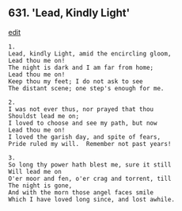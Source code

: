 
## 631.  'Lead, Kindly Light'
[edit](https://docs.google.com/document/d/11YWauvYyzeTt_5OgSYizFxs17Fzgak2e/edit?mode=html)



    1.
    Lead, kindly Light, amid the encircling gloom,
    Lead thou me on!
    The night is dark and I am far from home;
    Lead thou me on!
    Keep thou my feet; I do not ask to see
    The distant scene; one step's enough for me.

    2.
    I was not ever thus, nor prayed that thou
    Shouldst lead me on;
    I loved to choose and see my path, but now
    Lead thou me on!
    I loved the garish day, and spite of fears,
    Pride ruled my will.  Remember not past years!

    3.
    So long thy power hath blest me, sure it still
    Will lead me on 
    O'er moor and fen, o'er crag and torrent, till
    The night is gone,
    And with the morn those angel faces smile
    Which I have loved long since, and lost awhile.
